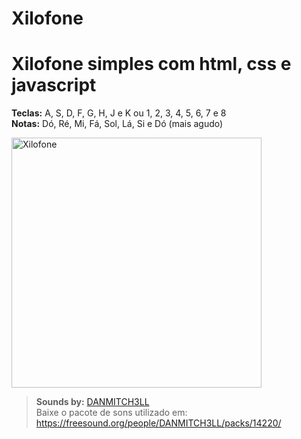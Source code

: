 # Xilofone
<h1>Xilofone simples com html, css e javascript</h1> 

<p><strong>Teclas:</strong> A, S, D, F, G, H, J e K ou 1, 2, 3, 4, 5, 6, 7 e 8  <br>
<strong>Notas:</strong> Dó, Ré, Mi, Fá, Sol, Lá, Si e Dó (mais agudo) 
</p>       
<a href="https://rubenfilipe07.github.io/Xilofone/"><img src="https://rubenfilipe07.github.io/imagens/xilofone.gif" alt="Xilofone" width="400px"></a>
<p>
<blockquote><strong>Sounds by:</strong>  <a href="https://freesound.org/people/DANMITCH3LL/">DANMITCH3LL</a> <br>
Baixe o pacote de sons utilizado em: <a href="https://freesound.org/people/DANMITCH3LL/packs/14220/ ">https://freesound.org/people/DANMITCH3LL/packs/14220/</a>
</p></blockquote>
